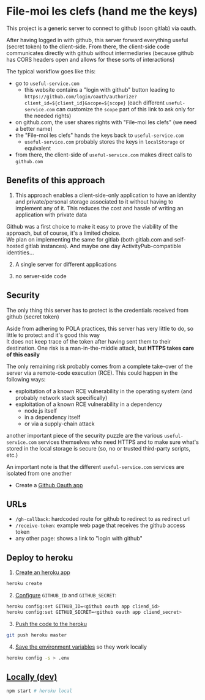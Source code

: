 # File-moi les clefs (hand me the keys)

This project is a generic server to connect to github (soon gitlab) via oauth.

After having logged in with github, this server forward everything useful (secret token) to the client-side. From there, the client-side code communicates directly with github without intermediaries (because github has CORS headers open and allows for these sorts of interactions)

The typical workflow goes like this:
- go to `useful-service.com`
    - this website contains a "login with github" button leading to `https://github.com/login/oauth/authorize?client_id=${client_id}&scope=${scope}` (each different `useful-service.com` can customize the `scope` part of this link to ask only for the needed rights)
- on github.com, the user shares rights with "File-moi les clefs" (we need a better name)
- the "File-moi les clefs" hands the keys back to `useful-service.com`
    - `useful-service.com` probably stores the keys in `localStorage` or equivalent
- from there, the client-side of `useful-service.com` makes direct calls to `github.com`


## Benefits of this approach

1) This approach enables a client-side-only application to have an identity and private/personal storage associated to it without having to implement any of it. This reduces the cost and hassle of writing an application with private data

Github was a first choice to make it easy to prove the viability of the approach, but of course, it's a limited choice.\
We plan on implementing the same for gitlab (both gitlab.com and self-hosted gitlab instances). And maybe one day ActivityPub-compatible identities...

2) A single server for different applications

3) no server-side code


## Security

The only thing this server has to protect is the credentials received from github (secret token)

Aside from adhering to POLA practices, this server has very little to do, so little to protect and it's good this way\
It does not keep trace of the token after having sent them to their destination. 
One risk is a man-in-the-middle attack, but **HTTPS takes care of this easily**

The only remaining risk probably comes from a complete take-over of the server via a remote-code execution (RCE). This could happen in the following ways:
- exploitation of a known RCE vulnerability in the operating system (and probably network stack specifically)
- exploitation of a known RCE vulnerability in a dependency
    - node.js itself
    - in a dependency itself
    - or via a supply-chain attack

another important piece of the security puzzle are the various `useful-service.com` services themselves who need HTTPS and to make sure what's stored in the local storage is secure (so, no or trusted third-party scripts, etc.)

An important note is that the different `useful-service.com` services are isolated from one another



- Create a [Github Oauth app](https://developer.github.com/apps/building-oauth-apps/creating-an-oauth-app/)

## URLs

- `/gh-callback`: hardcoded route for github to redirect to as redirect url
- `/receive-token`: example web page that receives the github access token
- any other page: shows a link to "login with github"

## Deploy to heroku

1. [Create an heroku app](https://devcenter.heroku.com/articles/git#creating-a-heroku-remote)

```sh
heroku create
```

2. [Configure](https://devcenter.heroku.com/articles/config-vars) `GITHUB_ID` and `GITHUB_SECRET`:
```sh
heroku config:set GITHUB_ID=<github oauth app cliend_id>
heroku config:set GITHUB_SECRET=<github oauth app cliend_secret>
```

3. [Push the code to the heroku](https://devcenter.heroku.com/articles/git)

```sh
git push heroku master 
```

4. [Save the environment variables](https://devcenter.heroku.com/articles/heroku-local#copy-heroku-config-vars-to-your-local-env-file) so they work locally

```sh
heroku config -s > .env
```

## [Locally (dev)](https://devcenter.heroku.com/articles/heroku-local#run-your-app-locally-using-the-heroku-local-command-line-tool)

```sh
npm start # heroku local
```